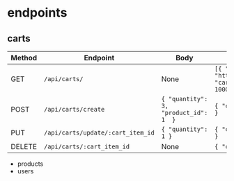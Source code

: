 
# endpoints

## carts
| Method | Endpoint | Body | Returns | Auth |
| --- | --- | --- | --- | --- |  
| GET | ``` /api/carts/ ``` | None | ``` [{ "product_name": "Monstera Clay Earings", "image": "https://live.staticflickr.com/65535/51561477070_77b09350ba_b.jpg", "cart_item_id": -1, "user_id": -1, "product_id": -1, "quantity": 1000 }] ``` | loggedIn |
| POST | ``` /api/carts/create ``` | ``` { "quantity": 3, "product_id": 1  } ``` | ``` { "cart_item_id" : 1, "user_id": 1, "product_id": 1, "quantity": 1 } ``` | loggedIn |
| PUT | ``` /api/carts/update/:cart_item_id ``` | ``` { "quantity": 1 } ``` | ``` { "cart_item_id" : 1,  "user_id": 1, "product_id": 1, "quantity": 1 } ``` | loggedIn |
| DELETE | ``` /api/carts/:cart_item_id ``` | None | ``` { "cart_item_id" : 1, "user_id": 1, "product_id": 1,"quantity": 1 } ``` | loggedIn |



- products
- users